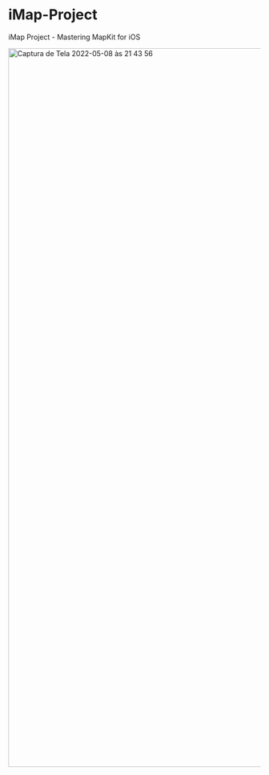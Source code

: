 # iMap-Project
iMap Project - Mastering MapKit for iOS


<img width="1435" alt="Captura de Tela 2022-05-08 às 21 43 56" src="https://user-images.githubusercontent.com/86902837/167323022-a9a740f6-09b2-4490-afe7-f7a163cbf7cf.png">
